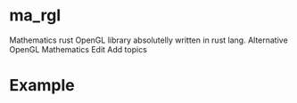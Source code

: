 # ma_rgl

Mathematics rust OpenGL library absolutelly written in rust lang. Alternative OpenGL Mathematics Edit
Add topics

# Example

